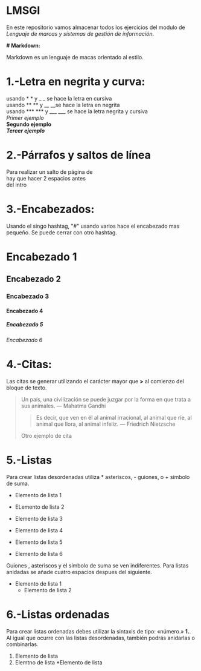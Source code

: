 # LMSGI
En este repositorio vamos almacenar todos los ejercicios del modulo de *Lenguaje de marcas y sistemas de gestión de información*.

**# Markdown:**   

Markdown es un lenguaje de macas orientado al estilo.

# **1.-Letra en negrita y curva:**

usando * * y _ _ se hace la letra en cursiva   
usando ** ** y __ __se hace la letra en negrita  
usando *** *** y ___ ___ se hace la letra negrita y cursiva  
*Primer ejemplo*    
**Segundo ejemplo**    
***Tercer ejemplo***

# **2.-Párrafos y saltos de línea**

Para realizar un salto de página de  
hay que hacer 2 espacios antes  
del intro

# **3.-Encabezados:**

Usando el singo hashtag, "#" usando varios hace el encabezado mas pequeño. Se puede cerrar con otro hashtag.
# Encabezado 1
## Encabezado 2
### Encabezado 3
#### Encabezado 4
##### Encabezado 5
###### Encabezado 6

# **4.-Citas:**

Las citas se generar utilizando el carácter mayor que **>** al comienzo del bloque de texto.

> Un país, una civilización se puede juzgar por la forma en que trata a sus animales.  — Mahatma Gandhi
>> 
> > Es decir, que ven en él al animal irracional, al animal que ríe, al animal que llora, al animal infeliz. — Friedrich Nietzsche
>
>Otro ejemplo de cita 

# **5.-Listas**

Para crear listas desordenadas utiliza * asteriscos, - guiones, o + símbolo de suma.

* Elemento de lista 1
- ELemento de lista 2
+ Elemento de lista 3 
- Elemento de lista 4
* Elemento de lista 5
+ Elemento de lista 6

Guiones , asteriscos y el símbolo de suma se ven indiferentes.
Para listas anidadas se añade cuatro espacios despues del siguiente.
 * Elemento de lista 1
     * Elemento de lista 2


# **6.-Listas ordenadas**
Para crear listas ordenadas debes utilizar la sintaxis de tipo: «número.» **1.**. Al igual que ocurre con las listas desordenadas, también podrás anidarlas o combinarlas.
1. Elemento de lista
2. Elemtno de lista
   *Elemento de lista












